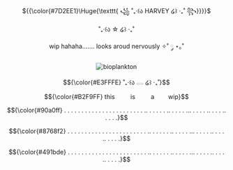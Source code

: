 <p align="center"> ${{\color{#7D2EE1}\Huge{\texttt{ ꧁  ˚₊‧꒰ა  HARVEY  ໒꒱ ‧₊˚ ꧂}}}}$



<div align="center"> ˚₊‧꒰ა ☆ ໒꒱ ‧₊˚





wip hahaha....... looks aroud nervously ✧˚ ༘ ⋆｡˚ </div>



<div align="center">
  
 ![bioplankton](https://komarev.com/ghpvc/?username=WingedHumanity&abbreviated=true&label=CoolPeople&color=491bde)

<p align="center"> $${\color{#E3FFFE} ˚₊‧꒰ა 𓂋 ໒꒱ ‧₊˚}$$


<p align="center"> $${\color{#B2F9FF}
  this 
      is 
      a    wip}$$

<p align="center"> $${\color{#90a0ff}
  . . . . . . . . . . . . . . . . . . . . . . . .. . . . .  . .. . . . . ... . . . . .. . . . ..  . . .  .}$$

  <p align="center"> $${\color{#8768f2}
  . . . . . . . . . . . . . . . . . . . . . . . .. . . . .  . .. . . . . ... . . . . .. . . . ..  . . .  .}$$

  <p align="center"> $${\color{#491bde}
  . . . . . . . . . . . . . . . . . . . . . . . .. . . . .  . .. . . . . ... . . . . .. . . . ..  . . .  .}$$
